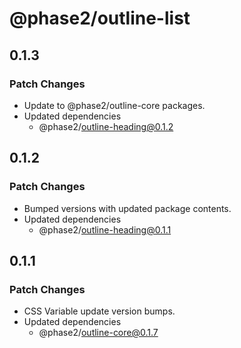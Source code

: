 # @phase2/outline-list

## 0.1.3

### Patch Changes

- Update to @phase2/outline-core packages.
- Updated dependencies
  - @phase2/outline-heading@0.1.2

## 0.1.2

### Patch Changes

- Bumped versions with updated package contents.
- Updated dependencies
  - @phase2/outline-heading@0.1.1

## 0.1.1

### Patch Changes

- CSS Variable update version bumps.
- Updated dependencies
  - @phase2/outline-core@0.1.7
